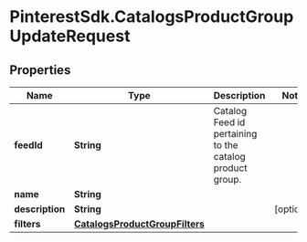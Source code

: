 # PinterestSdk.CatalogsProductGroupUpdateRequest

## Properties

Name | Type | Description | Notes
------------ | ------------- | ------------- | -------------
**feedId** | **String** | Catalog Feed id pertaining to the catalog product group. | 
**name** | **String** |  | 
**description** | **String** |  | [optional] 
**filters** | [**CatalogsProductGroupFilters**](CatalogsProductGroupFilters.md) |  | 


